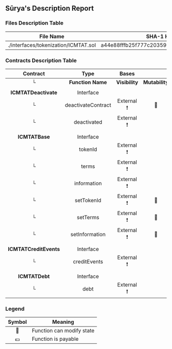 ## Sūrya's Description Report

### Files Description Table


|  File Name  |  SHA-1 Hash  |
|-------------|--------------|
| ./interfaces/tokenization/ICMTAT.sol | a44e88fffb25f777c203597af624d28a543981cb |


### Contracts Description Table


|  Contract  |         Type        |       Bases      |                  |                 |
|:----------:|:-------------------:|:----------------:|:----------------:|:---------------:|
|     └      |  **Function Name**  |  **Visibility**  |  **Mutability**  |  **Modifiers**  |
||||||
| **ICMTATDeactivate** | Interface |  |||
| └ | deactivateContract | External ❗️ | 🛑  |NO❗️ |
| └ | deactivated | External ❗️ |   |NO❗️ |
||||||
| **ICMTATBase** | Interface |  |||
| └ | tokenId | External ❗️ |   |NO❗️ |
| └ | terms | External ❗️ |   |NO❗️ |
| └ | information | External ❗️ |   |NO❗️ |
| └ | setTokenId | External ❗️ | 🛑  |NO❗️ |
| └ | setTerms | External ❗️ | 🛑  |NO❗️ |
| └ | setInformation | External ❗️ | 🛑  |NO❗️ |
||||||
| **ICMTATCreditEvents** | Interface |  |||
| └ | creditEvents | External ❗️ |   |NO❗️ |
||||||
| **ICMTATDebt** | Interface |  |||
| └ | debt | External ❗️ |   |NO❗️ |


### Legend

|  Symbol  |  Meaning  |
|:--------:|-----------|
|    🛑    | Function can modify state |
|    💵    | Function is payable |
